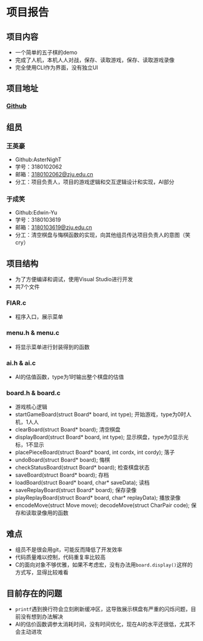 # 项目报告

## 项目内容
- 一个简单的五子棋的demo
- 完成了人机，本机人人对战，保存、读取游戏，保存、读取游戏录像
- 完全使用CLI作为界面，没有独立UI

## 项目地址
### [Github](https://github.com/AsterNighT/FIAR)

## 组员
### 王英豪 
- Github:AsterNighT 
- 学号：3180102062 
- 邮箱：3180102062@zju.edu.cn
- 分工：项目负责人，项目的游戏逻辑和交互逻辑设计和实现，AI部分
### 于成笑
- Github:Edwin-Yu
- 学号：3180103619 
- 邮箱：3180103619@zju.edu.cn
- 分工：清空棋盘与悔棋函数的实现，向其他组员传达项目负责人的意图（笑 cry）

## 项目结构
- 为了方便编译和调试，使用Visual Studio进行开发
- 共7个文件

### FIAR.c
- 程序入口，展示菜单

### menu.h & menu.c
- 将显示菜单进行封装得到的函数

### ai.h & ai.c 
- AI的估值函数，type为1时输出整个棋盘的估值

### board.h & board.c
- 游戏核心逻辑
- startGameBoard(struct Board* board, int type); 开始游戏，type为0时人机，1人人
- clearBoard(struct Board* board); 清空棋盘
- displayBoard(struct Board* board, int type); 显示棋盘，type为0显示光标，1不显示
- placePieceBoard(struct Board* board, int cordx, int cordy); 落子
- undoBoard(struct Board* board); 悔棋
- checkStatusBoard(struct Board* board); 检查棋盘状态
- saveBoard(struct Board* board); 存档
- loadBoard(struct Board* board, char* saveData); 读档
- saveReplayBoard(struct Board* board); 保存录像
- playReplayBoard(struct Board* board, char* replayData); 播放录像
- encodeMove(struct Move move); decodeMove(struct CharPair code); 保存和读取录像用的函数

## 难点
- 组员不是很会用git，可能反而降低了开发效率
- 代码质量难以控制，代码重复率比较高
- C的面向对象不够优雅，如果不考虑宏，没有办法用```board.display()```这样的方式写，显得比较难看

## 目前存在的问题
- ```printf```遇到换行符会立刻刷新缓冲区，这导致展示棋盘有严重的闪烁问题，目前没有想到办法解决
- AI的估价函数调参太消耗时间，没有时间优化，现在AI的水平还很低，尤其不会主动进攻